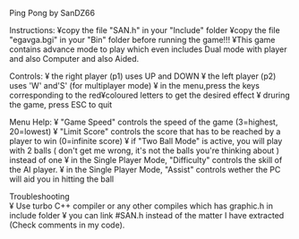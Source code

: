 Ping Pong by SanDZ66

Instructions: ¥copy the file "SAN.h" in your "Include" folder
              ¥copy the file "egavga.bgi" in your "Bin" folder 
              before running the game!!!
              ¥This game contains advance mode to play which even includes
              Dual mode with player and also Computer and also Aided.

Controls: ¥ the right player (p1) uses UP and DOWN
          ¥ the left player (p2) uses 'W' and'S' (for multiplayer mode) 
          ¥ in the menu,press the keys corresponding to the red¥coloured
            letters to get the desired effect
          ¥ druring the game, press ESC to quit

Menu Help: ¥ "Game Speed" controls the speed of the game (3=highest,
             20=lowest)
           ¥ "Limit Score" controls the score that has to be reached by
             a player to win (0=infinite score) 
           ¥ if "Two Ball Mode" is active, you will play with 2 balls
             ( don't get me wrong, it's not the balls you're thinking 
             about ) instead of one
           ¥ in the Single Player Mode, "Difficulty" controls the skill 
             of the AI player. 
           ¥ in the Single Player Mode, "Assist" controls wether the PC
             will aid you in hitting the ball

Troubleshooting  
	  ¥ Use turbo C++ compiler or any other compiles which has 
	     graphic.h in include folder
	  ¥ you can link #SAN.h instead  of the matter I have 
	    extracted (Check comments in my code).
